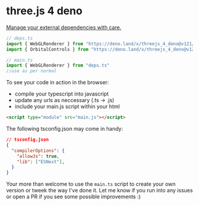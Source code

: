 # three.js 4 deno

[Manage your external dependencies with care.](https://deno.land/manual/examples/manage_dependencies)

```typescript
// deps.ts
import { WebGLRenderer } from "https://deno.land/x/threejs_4_deno@v121/src/Three.js"
import { OrbitalControls } from "https://deno.land/x/threejs_4_deno@v121/examples/jsm/controls/OrbitControls.js"

// main.ts
import { WebGLRenderer } from "deps.ts"
//use as per normal
```

To see your code in action in the browser:

- compile your typescript into javascript
- update any urls as neccessary (.ts -> .js)
- include your main.js script within your html

```html
<script type="module" src="main.js"></script>
```


The following tsconfig.json may come in handy:
```json
// tsconfig.json
{
  "compilerOptions": {
    "allowJs": true,
    "lib": ["ESNext"],
  }
}
```

Your more than welcome to use the `main.ts` script to create your own version or tweek the way I've done it.
Let me know if you run into any issues or open a PR if you see some possible improvements :)
